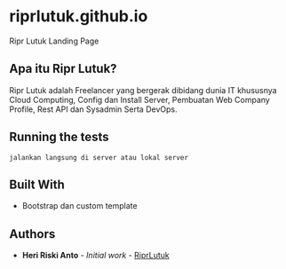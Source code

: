 # riprlutuk.github.io
Ripr Lutuk Landing Page

## Apa itu Ripr Lutuk?
Ripr Lutuk adalah Freelancer yang bergerak dibidang dunia IT khususnya Cloud Computing, Config dan Install Server, Pembuatan Web Company Profile, Rest API dan Sysadmin Serta DevOps.

## Running the tests
```
jalankan langsung di server atau lokal server
```
## Built With
- Bootstrap dan custom template

## Authors
- **Heri Riski Anto** - _Initial work_ - [RiprLutuk](https://gitlab.com/riprlutuk)
